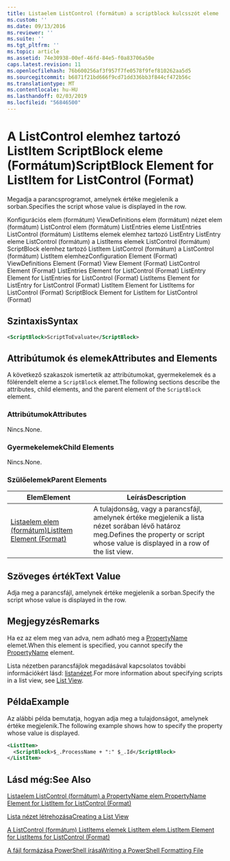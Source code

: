 ```yaml
---
title: Listaelem ListControl (formátum) a scriptblock kulcsszót eleme |} A Microsoft Docs
ms.custom: ''
ms.date: 09/13/2016
ms.reviewer: ''
ms.suite: ''
ms.tgt_pltfrm: ''
ms.topic: article
ms.assetid: 74e30938-00ef-46fd-84e5-f0a83706a50e
caps.latest.revision: 11
ms.openlocfilehash: 76b600256af3f957f7fe0578f9fef810262aa5d5
ms.sourcegitcommit: b6871f21bd666f9cd71dd336bb3f844cf472b56c
ms.translationtype: MT
ms.contentlocale: hu-HU
ms.lasthandoff: 02/03/2019
ms.locfileid: "56846500"
---
```

# <a name="scriptblock-element-for-listitem-for-listcontrol-format"></a><span data-ttu-id="5f614-102">A ListControl elemhez tartozó ListItem ScriptBlock eleme (Formátum)</span><span class="sxs-lookup"><span data-stu-id="5f614-102">ScriptBlock Element for ListItem for ListControl (Format)</span></span>

<span data-ttu-id="5f614-103">Megadja a parancsprogramot, amelynek értéke megjelenik a sorban.</span><span class="sxs-lookup"><span data-stu-id="5f614-103">Specifies the script whose value is displayed in the row.</span></span>

<span data-ttu-id="5f614-104">Konfigurációs elem (formátum) ViewDefinitions elem (formátum) nézet elem (formátum) ListControl elem (formátum) ListEntries eleme ListEntries ListControl (formátum) ListItems elemek elemhez tartozó ListEntry ListEntry eleme ListControl (formátum) a ListItems elemek ListControl (formátum) ScriptBlock elemhez tartozó ListItem ListControl (formátum) a ListControl (formátum) ListItem elemhez</span><span class="sxs-lookup"><span data-stu-id="5f614-104">Configuration Element (Format) ViewDefinitions Element (Format) View Element (Format) ListControl Element (Format) ListEntries Element for ListControl (Format) ListEntry Element for ListEntries for ListControl (Format) ListItems Element for ListEntry for ListControl (Format) ListItem Element for ListItems for ListControl (Format) ScriptBlock Element for ListItem for ListControl (Format)</span></span>

## <a name="syntax"></a><span data-ttu-id="5f614-105">Szintaxis</span><span class="sxs-lookup"><span data-stu-id="5f614-105">Syntax</span></span>

```xml
<ScriptBlock>ScriptToEvaluate</ScriptBlock>
```

## <a name="attributes-and-elements"></a><span data-ttu-id="5f614-106">Attribútumok és elemek</span><span class="sxs-lookup"><span data-stu-id="5f614-106">Attributes and Elements</span></span>

<span data-ttu-id="5f614-107">A következő szakaszok ismertetik az attribútumokat, gyermekelemek és a fölérendelt eleme a `ScriptBlock` elemet.</span><span class="sxs-lookup"><span data-stu-id="5f614-107">The following sections describe the attributes, child elements, and the parent element of the `ScriptBlock` element.</span></span>

### <a name="attributes"></a><span data-ttu-id="5f614-108">Attribútumok</span><span class="sxs-lookup"><span data-stu-id="5f614-108">Attributes</span></span>

<span data-ttu-id="5f614-109">Nincs.</span><span class="sxs-lookup"><span data-stu-id="5f614-109">None.</span></span>

### <a name="child-elements"></a><span data-ttu-id="5f614-110">Gyermekelemek</span><span class="sxs-lookup"><span data-stu-id="5f614-110">Child Elements</span></span>

<span data-ttu-id="5f614-111">Nincs.</span><span class="sxs-lookup"><span data-stu-id="5f614-111">None.</span></span>

### <a name="parent-elements"></a><span data-ttu-id="5f614-112">Szülőelemek</span><span class="sxs-lookup"><span data-stu-id="5f614-112">Parent Elements</span></span>

|<span data-ttu-id="5f614-113">Elem</span><span class="sxs-lookup"><span data-stu-id="5f614-113">Element</span></span>|<span data-ttu-id="5f614-114">Leírás</span><span class="sxs-lookup"><span data-stu-id="5f614-114">Description</span></span>|
|-------------|-----------------|
|[<span data-ttu-id="5f614-115">Listaelem elem (formátum)</span><span class="sxs-lookup"><span data-stu-id="5f614-115">ListItem Element (Format)</span></span>](./listitem-element-for-listitems-for-listcontrol-format.md)|<span data-ttu-id="5f614-116">A tulajdonság, vagy a parancsfájl, amelynek értéke megjelenik a lista nézet sorában lévő határoz meg.</span><span class="sxs-lookup"><span data-stu-id="5f614-116">Defines the property or script whose value is displayed in a row of the list view.</span></span>|

## <a name="text-value"></a><span data-ttu-id="5f614-117">Szöveges érték</span><span class="sxs-lookup"><span data-stu-id="5f614-117">Text Value</span></span>

<span data-ttu-id="5f614-118">Adja meg a parancsfájl, amelynek értéke megjelenik a sorban.</span><span class="sxs-lookup"><span data-stu-id="5f614-118">Specify the script whose value is displayed in the row.</span></span>

## <a name="remarks"></a><span data-ttu-id="5f614-119">Megjegyzés</span><span class="sxs-lookup"><span data-stu-id="5f614-119">Remarks</span></span>

<span data-ttu-id="5f614-120">Ha ez az elem meg van adva, nem adható meg a [PropertyName](./propertyname-element-for-listitem-for-listcontrol-format.md) elemet.</span><span class="sxs-lookup"><span data-stu-id="5f614-120">When this element is specified, you cannot specify the [PropertyName](./propertyname-element-for-listitem-for-listcontrol-format.md) element.</span></span>

<span data-ttu-id="5f614-121">Lista nézetben parancsfájlok megadásával kapcsolatos további információkért lásd: [listanézet](./creating-a-list-view.md).</span><span class="sxs-lookup"><span data-stu-id="5f614-121">For more information about specifying scripts in a list view, see [List View](./creating-a-list-view.md).</span></span>

## <a name="example"></a><span data-ttu-id="5f614-122">Példa</span><span class="sxs-lookup"><span data-stu-id="5f614-122">Example</span></span>

<span data-ttu-id="5f614-123">Az alábbi példa bemutatja, hogyan adja meg a tulajdonságot, amelynek értéke megjelenik.</span><span class="sxs-lookup"><span data-stu-id="5f614-123">The following example shows how to specify the property whose value is displayed.</span></span>

```xml
<ListItem>
  <ScriptBlock>$_.ProcessName + ":" $_.Id</ScriptBlock>
</ListItem>

```

## <a name="see-also"></a><span data-ttu-id="5f614-124">Lásd még:</span><span class="sxs-lookup"><span data-stu-id="5f614-124">See Also</span></span>

[<span data-ttu-id="5f614-125">Listaelem ListControl (formátum) a PropertyName elem.</span><span class="sxs-lookup"><span data-stu-id="5f614-125">PropertyName Element for ListItem for ListControl (Format)</span></span>](./propertyname-element-for-listitem-for-listcontrol-format.md)

[<span data-ttu-id="5f614-126">Lista nézet létrehozása</span><span class="sxs-lookup"><span data-stu-id="5f614-126">Creating a List View</span></span>](./creating-a-list-view.md)

[<span data-ttu-id="5f614-127">A ListControl (formátum) ListItems elemek ListItem elem.</span><span class="sxs-lookup"><span data-stu-id="5f614-127">ListItem Element for ListItems for ListControl (Format)</span></span>](./listitem-element-for-listitems-for-listcontrol-format.md)

[<span data-ttu-id="5f614-128">A fájl formázása PowerShell írása</span><span class="sxs-lookup"><span data-stu-id="5f614-128">Writing a PowerShell Formatting File</span></span>](./writing-a-powershell-formatting-file.md)
